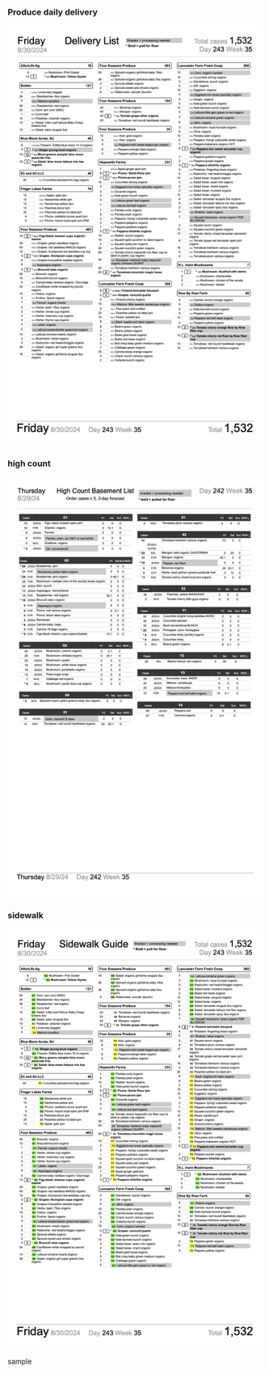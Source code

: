 ### **Produce daily delivery**
![](del.jpg)


### **high count**
![highcount](highcount.jpg)

### **sidewalk**
![sidewalk](swk.jpg)

sample
